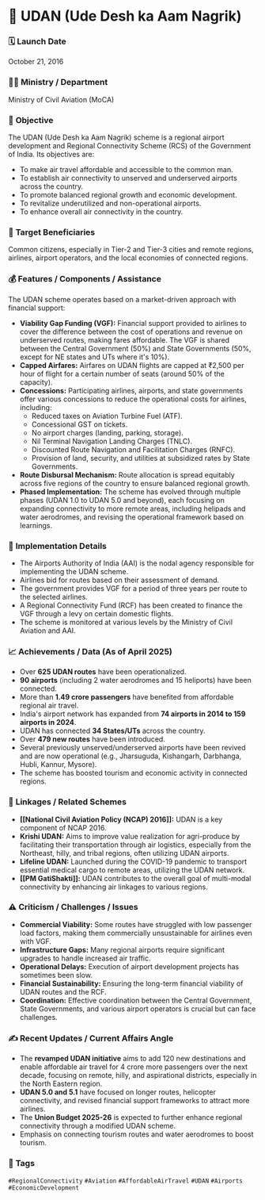 
# 📌 UDAN (Ude Desh ka Aam Nagrik)

### 🗓️ **Launch Date**
October 21, 2016

### 🧑‍🏫 **Ministry / Department**
Ministry of Civil Aviation (MoCA)

### 🎯 **Objective**
The UDAN (Ude Desh ka Aam Nagrik) scheme is a regional airport development and Regional Connectivity Scheme (RCS) of the Government of India. Its objectives are:
- To make air travel affordable and accessible to the common man.
- To establish air connectivity to unserved and underserved airports across the country.
- To promote balanced regional growth and economic development.
- To revitalize underutilized and non-operational airports.
- To enhance overall air connectivity in the country.

### 👥 **Target Beneficiaries**
Common citizens, especially in Tier-2 and Tier-3 cities and remote regions, airlines, airport operators, and the local economies of connected regions.

### 💰 **Features / Components / Assistance**
The UDAN scheme operates based on a market-driven approach with financial support:
- **Viability Gap Funding (VGF):** Financial support provided to airlines to cover the difference between the cost of operations and revenue on underserved routes, making fares affordable. The VGF is shared between the Central Government (50%) and State Governments (50%, except for NE states and UTs where it's 10%).
- **Capped Airfares:** Airfares on UDAN flights are capped at ₹2,500 per hour of flight for a certain number of seats (around 50% of the capacity).
- **Concessions:** Participating airlines, airports, and state governments offer various concessions to reduce the operational costs for airlines, including:
    - Reduced taxes on Aviation Turbine Fuel (ATF).
    - Concessional GST on tickets.
    - No airport charges (landing, parking, storage).
    - Nil Terminal Navigation Landing Charges (TNLC).
    - Discounted Route Navigation and Facilitation Charges (RNFC).
    - Provision of land, security, and utilities at subsidized rates by State Governments.
- **Route Disbursal Mechanism:** Route allocation is spread equitably across five regions of the country to ensure balanced regional growth.
- **Phased Implementation:** The scheme has evolved through multiple phases (UDAN 1.0 to UDAN 5.0 and beyond), each focusing on expanding connectivity to more remote areas, including helipads and water aerodromes, and revising the operational framework based on learnings.

### 📍 **Implementation Details**
- The Airports Authority of India (AAI) is the nodal agency responsible for implementing the UDAN scheme.
- Airlines bid for routes based on their assessment of demand.
- The government provides VGF for a period of three years per route to the selected airlines.
- A Regional Connectivity Fund (RCF) has been created to finance the VGF through a levy on certain domestic flights.
- The scheme is monitored at various levels by the Ministry of Civil Aviation and AAI.

### 📈 **Achievements / Data** (As of April 2025)
- Over **625 UDAN routes** have been operationalized.
- **90 airports** (including 2 water aerodromes and 15 heliports) have been connected.
- More than **1.49 crore passengers** have benefited from affordable regional air travel.
- India's airport network has expanded from **74 airports in 2014 to 159 airports in 2024**.
- UDAN has connected **34 States/UTs** across the country.
- Over **479 new routes** have been introduced.
- Several previously unserved/underserved airports have been revived and are now operational (e.g., Jharsuguda, Kishangarh, Darbhanga, Hubli, Kannur, Mysore).
- The scheme has boosted tourism and economic activity in connected regions.

### 🧩 **Linkages / Related Schemes**
- **[[National Civil Aviation Policy (NCAP) 2016]]:** UDAN is a key component of NCAP 2016.
- **Krishi UDAN:** Aims to improve value realization for agri-produce by facilitating their transportation through air logistics, especially from the Northeast, hilly, and tribal regions, often utilizing UDAN airports.
- **Lifeline UDAN:** Launched during the COVID-19 pandemic to transport essential medical cargo to remote areas, utilizing the UDAN network.
- **[[PM GatiShakti]]:** UDAN contributes to the overall goal of multi-modal connectivity by enhancing air linkages to various regions.

### ⚠️ **Criticism / Challenges / Issues**
- **Commercial Viability:** Some routes have struggled with low passenger load factors, making them commercially unsustainable for airlines even with VGF.
- **Infrastructure Gaps:** Many regional airports require significant upgrades to handle increased air traffic.
- **Operational Delays:** Execution of airport development projects has sometimes been slow.
- **Financial Sustainability:** Ensuring the long-term financial viability of UDAN routes and the RCF.
- **Coordination:** Effective coordination between the Central Government, State Governments, and various airport operators is crucial but can face challenges.

### ✍️ **Recent Updates / Current Affairs Angle**
- The **revamped UDAN initiative** aims to add 120 new destinations and enable affordable air travel for 4 crore more passengers over the next decade, focusing on remote, hilly, and aspirational districts, especially in the North Eastern region.
- **UDAN 5.0 and 5.1** have focused on longer routes, helicopter connectivity, and revised financial support frameworks to attract more airlines.
- The **Union Budget 2025-26** is expected to further enhance regional connectivity through a modified UDAN scheme.
- Emphasis on connecting tourism routes and water aerodromes to boost tourism.

### 🔗 **Tags**
`#RegionalConnectivity` `#Aviation` `#AffordableAirTravel` `#UDAN` `#Airports` `#EconomicDevelopment`